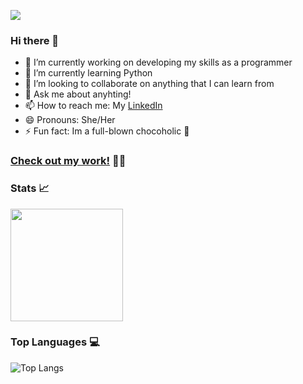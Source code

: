 ![](https://visitor-badge.laobi.icu/badge?page_id=elsicab.elsicab)


### Hi there 👋

- 🔭 I’m currently working on developing my skills as a programmer
- 🌱 I’m currently learning Python
- 👯 I’m looking to collaborate on anything that I can learn from
- 💬 Ask me about anyhting!
- 📫 How to reach me: My [LinkedIn](https://www.linkedin.com/in/elsa-caballero/)
- 😄 Pronouns: She/Her
- ⚡ Fun fact: Im a full-blown chocoholic 🍫

### [Check out my work!](https://elsicab.github.io/) 👩‍💻

### Stats 📈 
<img height="180em" src="https://github-readme-stats.vercel.app/api?username=elsicab&show_icons=true&hide_border=true&&count_private=true&include_all_commits=true&theme=nightowl" />


### Top Languages 💻 
![Top Langs](https://github-readme-stats.vercel.app/api/top-langs/?username=elsicab&theme=tokyonight)
